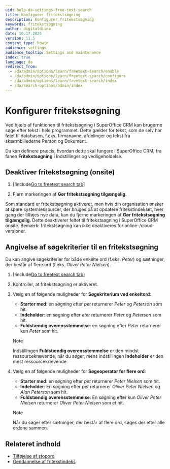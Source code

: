 ```yaml
---
uid: help-da-settings-free-text-search
title: Konfigurer fritekstsøgning
description: Konfigurer fritekstsøgning
keywords: fritekstsøgning
author: digitaldiina
date: 10.17.2025
version: 11.5
content_type: howto
audience: settings
audience_tooltip: Settings and maintenance
index: true
language: da
redirect_from:
  - /da/admin/options/learn/freetext-search/enable
  - /da/admin/options/learn/freetext-search/configure
  - /da/admin/options/learn/freetext-search/index
  - /da/search-options/admin/index
---
```


# Konfigurer fritekstsøgning

Ved hjælp af funktionen til fritekstsøgning i SuperOffice CRM kan brugerne søge efter tekst i hele programmet. Dette gælder for tekst, som de selv har føjet til databasen, f.eks. firmanavne, afdelinger og tekst fra skærmbillederne Person og Dokument.

Du kan definere præcis, hvordan dette skal fungere i SuperOffice CRM, fra fanen **Fritekstsøgning** i Indstillinger og vedligeholdelse.

## Deaktiver fritekstsøgning (onsite)

1. [!include[Go to freetext search tab](includes/goto-freetext.md)]

1. Fjern markeringen af **Gør fritekstsøgning tilgængelig**.

Som standard er fritekstsøgning aktiveret, men hvis din organisation ønsker at spare systemressourcer, der bruges på at opdatere fritekstindekset, hver gang der tilføjes nye data, kan du fjerne markeringen af **Gør fritekstsøgning tilgængelig**. Dette deaktiverer feltet til fritekstsøgning i SuperOffice CRM onsite. Bemærk: fritekstsøgning kan ikke deaktiveres for online-/cloud-versioner.

## Angivelse af søgekriterier til en fritekstsøgning

Du kan angive søgekriterier for både enkelte ord (f.eks. *Peter*) og sætninger, der består af flere ord (f.eks. *Oliver Peter Nielsen*).

1. [!include[Go to freetext search tab](includes/goto-freetext.md)]

1. Kontroller, at fritekstsøgning er aktiveret.

1. Vælg en af følgende muligheder for **Søgekriterium ved enkeltord**:

    * **Starter med**: en søgning efter *pet* returnerer *Peter* og *Peterson* som hit.
    * **Indeholder**: en søgning efter *eter* returnerer *Peter* og *Peterson* som hit.
    * **Fuldstændig overensstemmelse**: en søgning efter *Peter* returnerer kun *Peter* som hit.

    > [!NOTE]
    > Indstillingen **Fuldstændig overensstemmelse** er den mindst ressourcekrævende, når du søger, mens indstillingen **Indeholder** er den mest ressourcekrævende.

1. Vælg en af følgende muligheder for **Søgeoperator for flere ord**:
    * **Starter med**: en søgning efter *pet* returnerer *Peter Nielsen* som hit.
    * **Indeholder**: En søgning efter *pet* returnerer *Oliver Peter Nielsen* og *Alan Peterson* som hit.
    * **Fuldstændig overensstemmelse**: En søgning efter kun *Oliver Peter Nielsen* returnerer *Oliver Peter Nielsen* som et hit.

    > [!NOTE]
    > Når du søger efter sætninger, der består af flere ord, søges der efter alle ordene sammen.

## Relateret indhold

* [Tilføjelse af stopord][3]
* [Gendannelse af fritekstindeks][4]

<!-- Referenced links -->
[3]: stopwords.md
[4]: regenerate-index.md

<!-- Referenced images -->
